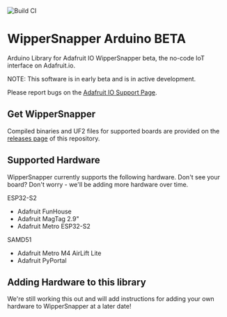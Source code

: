 ![Build CI](https://github.com/adafruit/Adafruit_Wippersnapper_Arduino/actions/workflows/githubci.yml/badge.svg)

# WipperSnapper Arduino BETA
Arduino Library for Adafruit IO WipperSnapper beta, the no-code IoT interface on Adafruit.io.

NOTE: This software is in early beta and is in active development.

Please report bugs on the [Adafruit IO Support Page](https://io.adafruit.com/support).

## Get WipperSnapper
Compiled binaries and UF2 files for supported boards are provided on the [releases page](https://github.com/adafruit/Adafruit_Wippersnapper_Arduino/releases) of this repository.

## Supported Hardware
WipperSnapper currently supports the following hardware. Don't see your board? Don't worry - we'll be adding more hardware over time.

ESP32-S2
* Adafruit FunHouse
* Adafruit MagTag 2.9"
* Adafruit Metro ESP32-S2

SAMD51
* Adafruit Metro M4 AirLift Lite
* Adafruit PyPortal

## Adding Hardware to this library
We're still working this out and will add instructions for adding your own hardware to WipperSnapper at a later date!